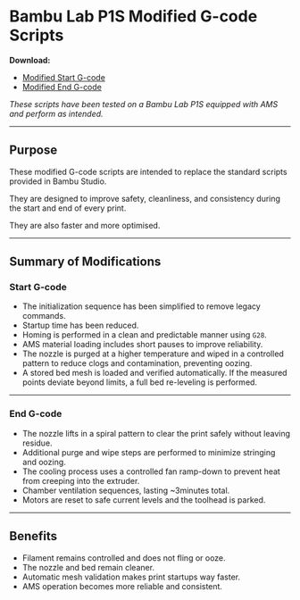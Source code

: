 # Bambu Lab P1S Modified G-code Scripts

**Download:**

* [Modified Start G-code]()
* [Modified End G-code]()

*These scripts have been tested on a Bambu Lab P1S equipped with AMS and perform as intended.*

---

## Purpose

These modified G-code scripts are intended to replace the standard scripts provided in Bambu Studio. 

They are designed to improve safety, cleanliness, and consistency during the start and end of every print. 

They are also faster and more optimised.

---

## Summary of Modifications

### Start G-code

* The initialization sequence has been simplified to remove legacy commands.
* Startup time has been reduced.
* Homing is performed in a clean and predictable manner using `G28`.
* AMS material loading includes short pauses to improve reliability.
* The nozzle is purged at a higher temperature and wiped in a controlled pattern to reduce clogs and contamination, preventing oozing.
* A stored bed mesh is loaded and verified automatically. If the measured points deviate beyond limits, a full bed re-leveling is performed.

---

### End G-code

* The nozzle lifts in a spiral pattern to clear the print safely without leaving residue.
* Additional purge and wipe steps are performed to minimize stringing and oozing.
* The cooling process uses a controlled fan ramp-down to prevent heat from creeping into the extruder.
* Chamber ventilation sequences, lasting ~3minutes total.
* Motors are reset to safe current levels and the toolhead is parked.

---

## Benefits

* Filament remains controlled and does not fling or ooze.
* The nozzle and bed remain cleaner.
* Automatic mesh validation makes print startups way faster.
* AMS operation becomes more reliable and consistent.
